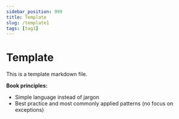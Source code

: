 ```yaml
---
sidebar_position: 999
title: Template
slug: /template1
tags: [tag1]
---
```


# Template

This is a template markdown file.

**Book principles:**

- Simple language instead of jargon
- Best practice and most commonly applied patterns (no focus on exceptions)